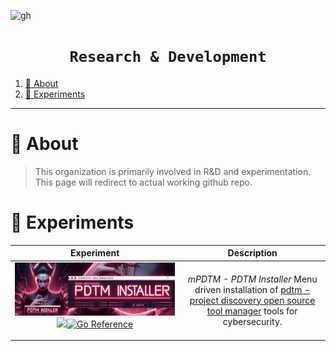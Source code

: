 ![gh](https://github.com/mxium/.github/assets/82266083/6939f836-4d3f-4d23-a582-9da09f502867)

<h1 align="center"><code> Research & Development </code></h1>

1. [🤔 About](#-about)
2. [🔬 Experiments](#-experiments)

----

# 🤔 About

> This organization is primarily involved in R&D and experimentation. This page will redirect to actual working github repo.

# 🔬 Experiments 

Experiment |  Description
:--:|:--:|
[![mpdtm - pdtm installer](https://raw.githubusercontent.com/mxiumz/mpdtm/main/infosite/banr1.png)](https://mpdtm.surge.sh/) <a href="https://twitter.com/mxiumsys"><img src="https://hits.seeyoufarm.com/api/count/incr/badge.svg?url=https%3A%2F%2Fgithub.com%2Fmxiumz%2Fmpdtm&count_bg=%23000000&title_bg=%23D60000&icon=hashnode.svg&icon_color=%23ADFF00&title=hits&edge_flat=false"/></a><a href="https://pkg.go.dev/github.com/mxiumz/mpdtm"><img src="https://pkg.go.dev/badge/github.com/mxiumz/mpdtm.svg" alt="Go Reference"></a></p> | _mPDTM - PDTM Installer_ Menu driven installation of [pdtm - project discovery open source tool manager](https://github.com/projectdiscovery/pdtm) tools for cybersecurity. 
